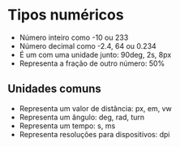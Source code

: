 # Tipos numéricos 

* <integer>         Número inteiro como -10 ou 233
* <number>          Número decimal como -2.4, 64 ou 0.234
* <demension>       É um  <number> com uma unidade junto: 90deg, 2s, 8px
* <percentagem>     Representa a fração de outro número: 50%

## Unidades comuns

* <length>          Representa um valor de distância: px, em, vw
* <angle>           Representa um ângulo: deg, rad, turn
* <time>            Representa um tempo: s, ms
* <resolution>      Representa resoluções para dispositivos: dpi